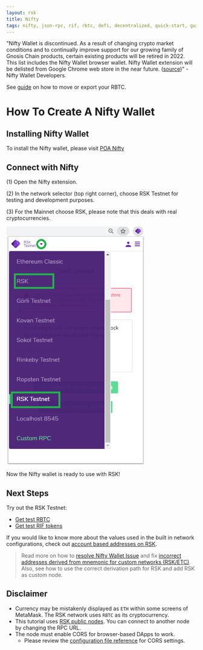 ```yaml
---
layout: rsk
title: Nifty
tags: nifty, json-rpc, rif, rbtc, defi, decentralized, quick-start, guides, tutorial, networks, dapps, tools, rsk, ethereum, smart-contracts, install, get-started, how-to, mainnet, testnet, contracts, wallets, web3, crypto
---
```



"Nifty Wallet is discontinued. As a result of changing crypto market conditions and to continually improve support for our growing family of Gnosis Chain products, certain existing products will be retired in 2022. This list includes the Nifty Wallet browser wallet. Nifty Wallet extension will be delisted from Google Chrome web store in the near future. ([source](https://www.poa.network/v/master-1/for-users/nifty-wallet))" - Nifty Wallet Developers.

See [guide](https://www.poa.network/v/master-1/for-users/nifty-wallet) on how to move or export your RBTC.

# How To Create A Nifty Wallet

## Installing Nifty Wallet

To install the Nifty wallet, please visit [POA Nifty](https://www.poa.network/for-users/nifty-wallet)

## Connect with Nifty

(1) Open the Nifty extension.

(2) In the network selector (top right corner), choose RSK Testnet for testing and development purposes.

(3) For the Mainnet choose RSK, please note that this deals with real cryptocurrencies.

![Nifty Wallet](/assets/img/nifty/niftyrsk.png)

Now the Nifty wallet is ready to use with RSK!

## Next Steps

Try out the RSK Testnet:

- [Get test RBTC](https://faucet.rsk.co)
- [Get test RIF tokens](https://faucet.rifos.org)

If you would like to know more about the values used in the
built in network configurations, check out
[account based addresses on RSK](/rsk/architecture/account-based/).

> Read more on how to [resolve Nifty Wallet Issue](/tutorials/resolve-nifty-issue/) and fix [incorrect addresses derived from mnemonic for custom networks (RSK/ETC)](https://github.com/poanetwork/nifty-wallet/issues/331). Also, see how to use the correct derivation path for RSK and add RSK as custom node.

## Disclaimer

- Currency may be mistakenly displayed as `ETH` within some screens of MetaMask.
  The RSK network uses `RBTC` as its cryptocurrency.
- This tutorial uses [RSK public nodes](/rsk/public-nodes).
  You can connect to another node by changing the RPC URL.
- The node must enable CORS for browser-based DApps to work.
  - Please review the [configuration file reference](/rsk/node/configure) for CORS settings.